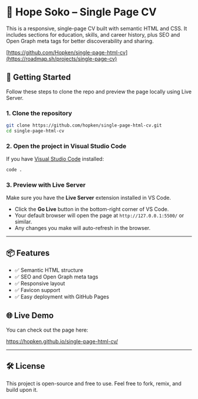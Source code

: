 
# 🌟 Hope Soko – Single Page CV

This is a responsive, single-page CV built with semantic HTML and CSS. It includes sections for education, skills, and career history, plus SEO and Open Graph meta tags for better discoverability and sharing.

[https://github.com/Hopken/single-page-html-cv](https://roadmap.sh/projects/single-page-cv)

## 🚀 Getting Started

Follow these steps to clone the repo and preview the page locally using Live Server.

### 1. Clone the repository

```bash
git clone https://github.com/hopken/single-page-html-cv.git
cd single-page-html-cv
```

### 2. Open the project in Visual Studio Code

If you have [Visual Studio Code](https://code.visualstudio.com/) installed:

```bash
code .
```

### 3. Preview with Live Server

Make sure you have the **Live Server** extension installed in VS Code.

- Click the **Go Live** button in the bottom-right corner of VS Code.
- Your default browser will open the page at `http://127.0.0.1:5500/` or similar.
- Any changes you make will auto-refresh in the browser.

---

## 📦 Features

- ✅ Semantic HTML structure
- ✅ SEO and Open Graph meta tags
- ✅ Responsive layout
- ✅ Favicon support
- ✅ Easy deployment with GitHub Pages

## 🌐 Live Demo

You can check out the page here:


https://hopken.github.io/single-page-html-cv/



---

## 🛠️ License

This project is open-source and free to use. Feel free to fork, remix, and build upon it.
